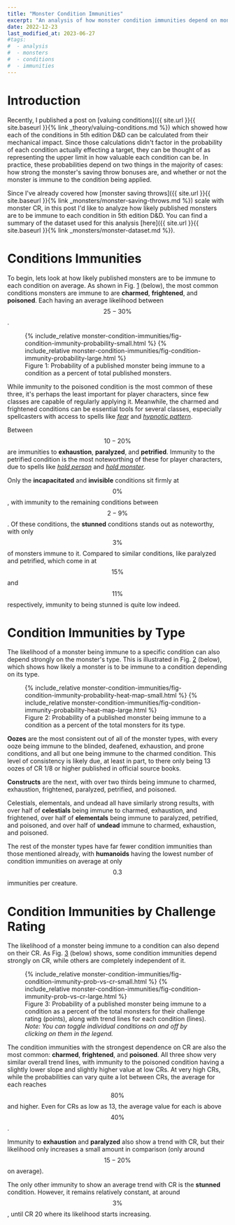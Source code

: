 ```yaml
---
title: "Monster Condition Immunities"
excerpt: "An analysis of how monster condition immunities depend on monster type and challenge rating."
date: 2022-12-23
last_modified_at: 2023-06-27
#tags:
#  - analysis
#  - monsters
#  - conditions
#  - immunities
---
```


# Introduction
Recently, I published a post on [valuing conditions]({{ site.url }}{{ site.baseurl }}{% link _theory/valuing-conditions.md %}) which showed how each of the conditions in 5th edition D&D can be calculated from their mechanical impact. Since those calculations didn't factor in the probability of each condition actually effecting a target, they can be thought of as representing the upper limit in how valuable each condition can be. In practice, these probabilities depend on two things in the majority of cases: how strong the monster's saving throw bonuses are, and whether or not the monster is immune to the condition being applied.

Since I've already covered how [monster saving throws]({{ site.url }}{{ site.baseurl }}{% link _monsters/monster-saving-throws.md %}) scale with monster CR, in this post I'd like to analyze how likely published monsters are to be immune to each condition in 5th edition D&D. You can find a summary of the dataset used for this analysis [here]({{ site.url }}{{ site.baseurl }}{% link _monsters/monster-dataset.md %}).

# Conditions Immunities
To begin, lets look at how likely published monsters are to be immune to each condition on average. As shown in Fig. <a href="#fig:condition-immunity-probability" class="fig-ref">1</a> (below), the most common conditions monsters are immune to are **charmed**, **frightened**, and **poisoned**. Each having an average likelihood between $$25 - 30\%$$.

<figure id="fig:condition-immunity-probability">
    {% include_relative monster-condition-immunities/fig-condition-immunity-probability-small.html %}
    {% include_relative monster-condition-immunities/fig-condition-immunity-probability-large.html %}
    <figcaption>Figure 1: Probability of a published monster being immune to a condition as a percent of total published monsters.</figcaption>
</figure>

While immunity to the poisoned condition is the most common of these three, it's perhaps the least important for player characters, since few classes are capable of regularly applying it. Meanwhile, the charmed and frightened conditions can be essential tools for several classes, especially spellcasters with access to spells like _[fear](https://www.dndbeyond.com/spells/fear)_ and _[hypnotic pattern](https://www.dndbeyond.com/spells/hypnotic-pattern)_.

Between $$10-20\%$$ are immunities to **exhaustion**, **paralyzed**, and **petrified**. Immunity to the petrified condition is the most noteworthing of these for player characters, due to spells like _[hold person](https://www.dndbeyond.com/spells/hold-person)_ and _[hold monster](https://www.dndbeyond.com/spells/hold-monster)_.

Only the **incapacitated** and **invisible** conditions sit firmly at $$0\%$$, with immunity to the remaining conditions between $$2-9\%$$. Of these conditions, the **stunned** conditions stands out as noteworthy, with only $$3\%$$ of monsters immune to it. Compared to similar conditions, like paralyzed and petrified, which come in at $$15\%$$ and $$11\%$$ respectively, immunity to being stunned is quite low indeed. 

# Condition Immunities by Type

The likelihood of a monster being immune to a specific condition can also depend strongly on the monster's type. This is illustrated in Fig. <a href="#fig:condition-immunity-probability-heat-map" class="fig-ref">2</a> (below), which shows how likely a monster is to be immune to a condition depending on its type.

<figure id="fig:condition-immunity-probability-heat-map">
    {% include_relative monster-condition-immunities/fig-condition-immunity-probability-heat-map-small.html %}
    {% include_relative monster-condition-immunities/fig-condition-immunity-probability-heat-map-large.html %}
    <figcaption>Figure 2: Probability of a published monster being immune to a condition as a percent of the total monsters for its type.</figcaption>
</figure>

**Oozes** are the most consistent out of all of the monster types, with every ooze being immune to the blinded, deafened, exhaustion, and prone conditions, and all but one being immune to the charmed condition. This level of consistency is likely due, at least in part, to there only being 13 oozes of CR 1/8 or higher published in official source books.

**Constructs** are the next, with over two thirds being immune to charmed, exhaustion, frightened, paralyzed, petrified, and poisoned.

Celestials, elementals, and undead all have similarly strong results, with over half of **celestials** being immune to charmed, exhaustion, and frightened, over half of **elementals** being immune to paralyzed, petrified, and poisoned, and over half of **undead** immune to charmed, exhaustion, and poisoned.

The rest of the monster types have far fewer condition immunities than those mentioned already, with **humanoids** having the lowest number of condition immunities on average at only $$0.3$$ immunities per creature.

# Condition Immunities by Challenge Rating

The likelihood of a monster being immune to a condition can also depend on their CR. As Fig. <a href="#fig:condition-immunity-prob-vs-cr" class="fig-ref">3</a> (below) shows, some condition immunities depend strongly on CR, while others are completely independent of it.

<figure id="fig:condition-immunity-prob-vs-cr">
    {% include_relative monster-condition-immunities/fig-condition-immunity-prob-vs-cr-small.html %}
    {% include_relative monster-condition-immunities/fig-condition-immunity-prob-vs-cr-large.html %}
    <figcaption>Figure 3: Probability of a published monster being immune to a condition as a percent of the total monsters for their challenge rating (points), along with trend lines for each condition (lines). <i>Note: You can toggle individual conditions on and off by clicking on them in the legend.</i></figcaption>
</figure>

The condition immunities with the strongest dependence on CR are also the most common: **charmed**, **frightened**, and **poisoned**. All three show very similar overall trend lines, with immunity to the poisoned condition having a slightly lower slope and slightly higher value at low CRs. At very high CRs, while the probabilities can vary quite a lot between CRs, the average for each reaches $$80\%$$ and higher. Even for CRs as low as 13, the average value for each is above $$40\%$$.

Immunity to **exhaustion** and **paralyzed** also show a trend with CR, but their likelihood only increases a small amount in comparison (only around $$15-20\%$$ on average).

The only other immunity to show an average trend with CR is the **stunned** condition. However, it remains relatively constant, at around $$3\%$$, until CR 20 where its likelihood starts increasing.
